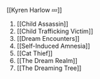 [[Kyren Harlow 💤]]

1. [[Child Assassin]]
2. [[Child Trafficking Victim]]
3. [[Dream Encounters]]
4. [[Self-Induced Amnesia]]
5. [[Cat Thief]]
6. [[The Dream Realm]]
7. [[The Dreaming Tree]]